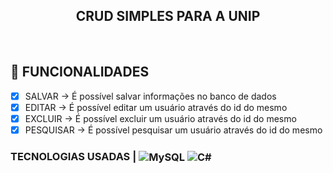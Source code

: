 <p align="center">
      <h2 align="center">CRUD SIMPLES PARA A UNIP</h2>
<p align="center">

<br>

## :dart: FUNCIONALIDADES
      
 - [x] SALVAR -> É possível salvar informações no banco de dados
 - [x] EDITAR -> É possível editar um usuário através do id do mesmo
 - [x] EXCLUIR -> É possível excluir um usuário através do id do mesmo
 - [x] PESQUISAR -> É possível pesquisar um usuário através do id do mesmo

<div>
  <h3>TECNOLOGIAS USADAS |
     <img align="center" alt="MySQL" src="https://img.shields.io/badge/MySQL-000000?style=for-the-badge&logo=mysql&logoColor=white"/>
     <img align="center" alt="C#" src="https://img.shields.io/badge/C%23-000000?style=for-the-badge&logo=c-sharp&logoColor=white"/>
 </div>
